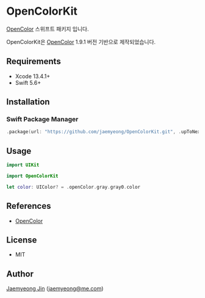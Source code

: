 # OpenColorKit

[OpenColor](https://yeun.github.io/open-color/) 스위프트 패키지 입니다.

OpenColorKit은 [OpenColor](https://yeun.github.io/open-color/) 1.9.1 버전 기반으로 제작되었습니다.

## Requirements

- Xcode 13.4.1+
- Swift 5.6+

## Installation

### Swift Package Manager

```swift
.package(url: "https://github.com/jaemyeong/OpenColorKit.git", .upToNextMajor(from: "0.1.5"))
```

## Usage

```swift
import UIKit

import OpenColorKit

let color: UIColor? = .openColor.gray.gray0.color
```

## References

- [OpenColor](https://yeun.github.io/open-color/)

## License

- MIT

## Author

[Jaemyeong Jin](https://github.com/jaemyeong) ([jaemyeong@me.com](mailto:jaemyeong@me.com))
